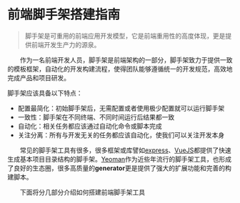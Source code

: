 # 前端脚手架搭建指南
> 脚手架是可重用的前端应用开发模型，它是前端重用性的高度体现，更是提供前端开发生产力的源泉。

&emsp;&emsp;作为一名前端开发人员，脚手架是前端架构的一部分，脚手架致力于提供一致的模板框架，自动化的开发构建流程，使得团队能够遵循统一的开发规范，高效地完成产品和项目研发。

脚手架应该具备以下特点：
+ 配置最简化：初始脚手架后，无需配置或者使用极少配置就可以运行脚手架
+ 一致性：脚手架在不同终端、不同时间运行后结果都一致
+ 自动化：相关任务都应该通过自动化命令或脚本完成
+ 关注分离：所有与开发无关的任务都应该自动化，使我们可以关注开发本身

&emsp;&emsp;常见的脚手架工具有很多，很多框架或库譬如[express](http://expressjs.com/zh-cn)、[VueJS](https://vuejs.org.cn/)都提供了快速生成基本项目目录结构的脚手架。[Yeoman](http://yeoman.io/)作为近些年流行的脚手架工具，也形成了良好的生态圈，很多高质量的**generator**更是提供了强大的扩展功能和完善的构建脚本。

&emsp;&emsp;下面将分几部分介绍如何搭建前端脚手架工具
